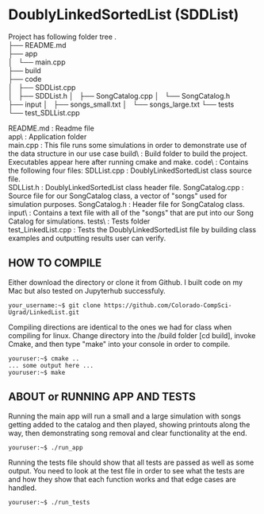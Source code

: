 # DoublyLinkedSortedList (SDDList)

Project has following folder tree
.  
├── README.md  
├── app  
│   └── main.cpp  
├── build  
├── code  
│   ├── SDDList.cpp  
│   ├── SDDList.h
│   ├── SongCatalog.cpp
│   └── SongCatalog.h  
├── input
│   ├── songs_small.txt
│   └── songs_large.txt
└── tests  
    └── test_SDLList.cpp  


README.md           : Readme file  
app\                : Application folder  
main.cpp            : This file runs some simulations in order to demonstrate use of the data structure in our use case
build\              : Build folder to build the project. Executables appear here after running cmake and make. 
code\               : Contains the following four files: 
SDLList.cpp         : DoublyLinkedSortedList class source file.  
SDLList.h           : DoublyLinkedSortedList class header file.
SongCatalog.cpp     : Source file for our SongCatalog class, a vector of "songs" used for simulation purposes. 
SongCatalog.h       : Header file for SongCatalog class.  
input\              : Contains a text file with all of the "songs" that are put into our Song Catalog for simulations. 
tests\              : Tests folder  
test_LinkedList.cpp : Tests the DoublyLinkedSortedList file by building class examples and outputting results user can verify. 


## HOW TO COMPILE
Either download the directory or clone it from Github. I built code on my Mac but also tested on Jupyterhub successfuly.
```console
your_username:~$ git clone https://github.com/Colorado-CompSci-Ugrad/LinkedList.git
```
Compiling directions are identical to the ones we had for class when compiling for linux. Change directory into the /build 
folder [cd build], invoke Cmake, and then type "make" into your console in order to compile.
```console
youruser:~$ cmake .. 
... some output here ... 
youruser:~$ make
```

## ABOUT or RUNNING APP AND TESTS
Running the main app will run a small and a large simulation with songs getting added to the catalog and then played, showing 
printouts along the way, then demonstrating song removal and clear functionality at the end. 
```console
youruser:~$ ./run_app
```

Running the tests file should show that all tests are passed as well as some output. You need to look at the test file in 
order to see what the tests are and how they show that each function works and that edge cases are handled. 
```console
youruser:~$ ./run_tests
```
```